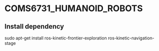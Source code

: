 # COMS6731_HUMANOID_ROBOTS

## Install dependency
sudo apt-get install ros-kinetic-frontier-exploration ros-kinetic-navigation-stage
